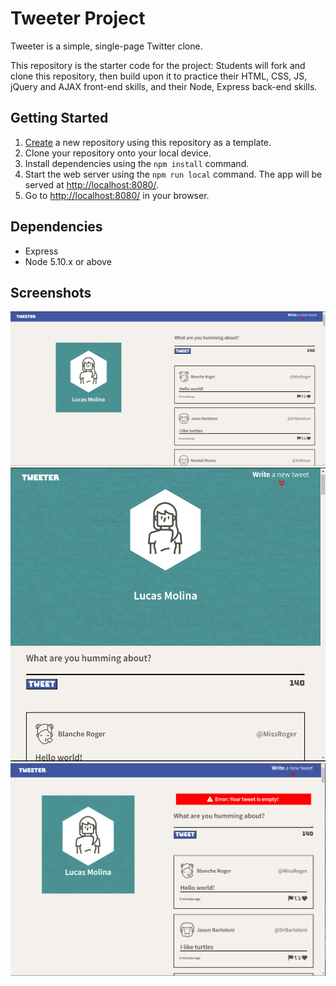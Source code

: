 # Tweeter Project

Tweeter is a simple, single-page Twitter clone.

This repository is the starter code for the project: Students will fork and clone this repository, then build upon it to practice their HTML, CSS, JS, jQuery and AJAX front-end skills, and their Node, Express back-end skills.

## Getting Started

1. [Create](https://docs.github.com/en/repositories/creating-and-managing-repositories/creating-a-repository-from-a-template) a new repository using this repository as a template.
2. Clone your repository onto your local device.
3. Install dependencies using the `npm install` command.
3. Start the web server using the `npm run local` command. The app will be served at <http://localhost:8080/>.
4. Go to <http://localhost:8080/> in your browser.

## Dependencies

- Express
- Node 5.10.x or above

## Screenshots

!["Screenshot of home page on computer screens (higher than 1024px)"](https://github.com/LucasMolinag/tweeter/blob/master/public/images/home-page%20.PNG)
!["Home page on Mobile screens (lower than 1024px)"](https://github.com/LucasMolinag/tweeter/blob/master/public/images/home-page-phone.PNG)
!["Screenshot of error prompt on computer screen](https://github.com/LucasMolinag/tweeter/blob/master/public/images/error-computer.PNG)
